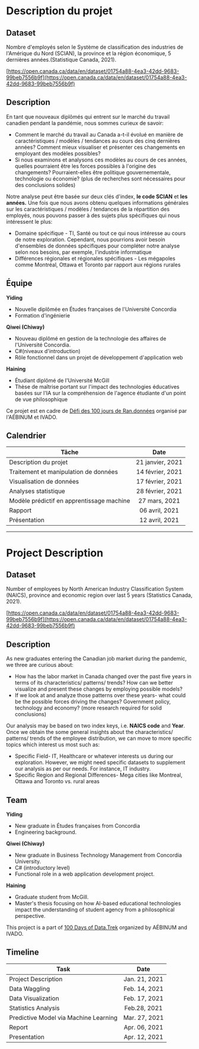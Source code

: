 # Description du projet
## **Dataset**

Nombre d'employés selon le Système de classification des industries de l'Amérique du Nord (SCIAN), la province et la région économique, 5 dernières années.(Statistique Canada, 2021).

[https://open.canada.ca/data/en/dataset/01754a88-4ea3-42dd-9683-99beb7556b9f](https://open.canada.ca/data/en/dataset/01754a88-4ea3-42dd-9683-99beb7556b9f)

## **Description**

En tant que nouveaux diplômés qui entrent sur le marché du travail canadien pendant la pandémie, nous sommes curieux de savoir:

- Comment le marché du travail au Canada a-t-il évolué en manière de caractéristiques / modèles / tendances au cours des cinq dernières années? Comment mieux visualiser et présenter ces changements en employant des modèles possibles?
- Si nous examinons et analysons ces modèles au cours de ces années, quelles pourraient être les forces possibles à l'origine des changements? Pourraient-elles être politique gouvernementale, technologie ou économie? (plus de recherches sont nécessaires pour des conclusions solides)

Notre analyse peut être basée sur deux clés d'index, **le code SCIAN** et **les** **années.** Une fois que nous avons obtenu quelques informations générales sur les caractéristiques / modèles / tendances de la répartition des employés, nous pouvons passer à des sujets plus spécifiques qui nous intéressent le plus:

- Domaine spécifique - TI, Santé ou tout ce qui nous intéresse au cours de notre exploration. Cependant, nous pourrions avoir besoin d'ensembles de données spécifiques pour compléter notre analyse selon nos besoins, par exemple, l'industrie informatique
- Différences régionales et régionales spécifiques - Les mégapoles comme Montréal, Ottawa et Toronto par rapport aux régions rurales

## **Équipe**

**Yiding**

- Nouvelle diplômée en Études françaises de l'Université Concordia
- Formation d'ingénierie

**Qiwei (Chiway)**

- Nouveau diplômé en gestion de la technologie des affaires de l'Université Concordia.
- C#(niveaux d'introduction)
- Rôle fonctionnel dans un projet de développement d'application web

**Haining**

- Étudiant diplômé de l'Université McGill
- Thèse de maîtrise portant sur l'impact des technologies éducatives basées sur l'IA sur la compréhension de l'agence étudiante d'un point de vue philosophique

Ce projet est en cadre de [Défi des 100 jours de Ran.données](https://ivado.ca/evenements/100-jours-de-ran-donnees-2/) organisé par l'AÉBINUM et IVADO.

## **Calendrier**
Tâche|Date
--|:--:
Description du projet |	21 janvier, 2021
Traitement et manipulation de données	| 14 février, 2021
Visualisation de données |	17 février, 2021
Analyses statistique | 28 février, 2021
Modèle prédictif en apprentissage machine	| 27 mars, 2021
Rapport	| 06 avril, 2021
Présentation	| 12 avril, 2021

---

# Project Description
## **Dataset**

Number of employees by North American Industry Classification System (NAICS), province and economic region over last 5 years (Statistics Canada, 2021).

[https://open.canada.ca/data/en/dataset/01754a88-4ea3-42dd-9683-99beb7556b9f](https://open.canada.ca/data/en/dataset/01754a88-4ea3-42dd-9683-99beb7556b9f)

## **Description**

As new graduates entering the Canadian job market during the pandemic, we three are curious about:

- How has the labor market in Canada changed over the past five years in terms of its characteristics/ patterns/ trends? How can we better visualize and present these changes by employing possible models?
- If we look at and analyze those patterns over these years- what could be the possible forces driving the changes? Government policy, technology and economy? (more research required for solid conclusions)

Our analysis may be based on two index keys, i.e. **NAICS code** and **Year**. Once we obtain the some general insights about the characteristics/ patterns/ trends of the employee distribution, we can move to more specific topics which interest us most such as:

- Specific Field- IT, Healthcare or whatever interests us during our exploration. However, we might need specific datasets to supplement our analysis as per our needs. For instance, IT industry.
- Specific Region and Regional Differences- Mega cities like Montreal, Ottawa and Toronto vs. rural areas

## **Team**

**Yiding**

- New graduate in Études françaises from Concordia
- Engineering background.

**Qiwei (Chiway)**

- New graduate in Business Technology Management from Concordia University.
- C# (introductory level)
- Functional role in a web application development project.

**Haining**

- Graduate student from McGill.
- Master's thesis focusing on how AI-based educational technologies impact the understanding of student agency from a philosophical perspective.

This project is a part of [100 Days of Data.Trek](https://ivado.ca/evenements/100-jours-de-ran-donnees-2/) organized by AÉBINUM and IVADO. 

## **Timeline**
Task|Date
--|:--:
Project Description |	Jan. 21, 2021
Data Waggling	| Feb. 14, 2021
Data Visualization |	Feb. 17, 2021
Statistics Analysis	| Feb.28, 2021
Predictive Model via Machine Learning	| Mar. 27, 2021
Report	| Apr. 06, 2021
Presentation	| Apr. 12, 2021


